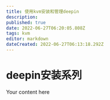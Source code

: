 ```yaml
---
title: 使用kvm安装和管理deepin
description: 
published: true
date: 2022-06-27T06:20:05.808Z
tags: kvm
editor: markdown
dateCreated: 2022-06-27T06:13:18.292Z
---
```


# deepin安装系列
Your content here